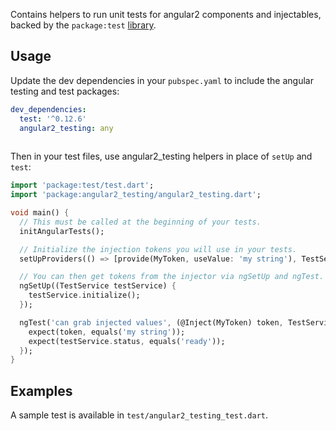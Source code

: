Contains helpers to run unit tests for angular2 components and injectables,
backed by the `package:test` [library](https://pub.dartlang.org/packages/test).

Usage
-----


Update the dev dependencies in your `pubspec.yaml` to include the angular testing
and test packages:

```yaml
dev_dependencies:
  test: '^0.12.6'
  angular2_testing: any
  
```

Then in your test files, use angular2_testing helpers in place of `setUp` and `test`:

```dart
import 'package:test/test.dart';
import 'package:angular2_testing/angular2_testing.dart';

void main() {
  // This must be called at the beginning of your tests.
  initAngularTests();

  // Initialize the injection tokens you will use in your tests.
  setUpProviders(() => [provide(MyToken, useValue: 'my string'), TestService]);

  // You can then get tokens from the injector via ngSetUp and ngTest.
  ngSetUp((TestService testService) {
    testService.initialize();
  });

  ngTest('can grab injected values', (@Inject(MyToken) token, TestService testService) {
    expect(token, equals('my string'));
    expect(testService.status, equals('ready'));
  });
}
```

Examples
--------

A sample test is available in `test/angular2_testing_test.dart`.
